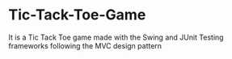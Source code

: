 # Tic-Tack-Toe-Game
It is a Tic Tack Toe game made with the Swing and JUnit Testing frameworks following the MVC design pattern
